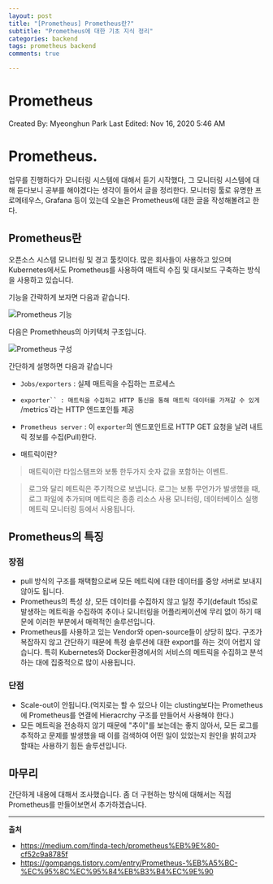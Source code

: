 ```yaml
---
layout: post
title: "[Prometheus] Prometheus란?"
subtitle: "Prometheus에 대한 기초 지식 정리"
categories: backend
tags: prometheus backend
comments: true

---
```


# Prometheus

Created By: Myeonghun Park
Last Edited: Nov 16, 2020 5:46 AM

# Prometheus.

업무를 진행하다가 모니터링 시스템에 대해서 듣기 시작했다, 그 모니터링 시스템에 대해 듣다보니 공부를 해야겠다는 생각이 들어서 글을 정리한다. 모니터링 툴로 유명한 프로메테우스, Grafana 등이 있는데 오늘은 Prometheus에 대한 글을 작성해볼려고 한다.

## Prometheus란

오픈소스 시스템 모니터링 및 경고 툴킷이다. 많은 회사들이 사용하고 있으며 Kubernetes에서도 Prometheus를 사용하여 매트릭 수집 및 대시보드 구축하는 방식을 사용하고 있습니다.

기능을 간략하게 보자면 다음과 같습니다.


![Prometheus 기능](https://user-images.githubusercontent.com/42582516/99261592-4389ae00-2860-11eb-8d93-ce2817cdc70e.png)


다음은 Promethheus의 아키텍처 구조입니다.

![Prometheus 구성](https://user-images.githubusercontent.com/42582516/99261600-46849e80-2860-11eb-87ba-7d573b45dba8.png)


간단하게 설명하면 다음과 같습니다

- `Jobs/exporters` : 실제 매트릭을 수집하는 프로세스
- `exporter`` : 매트릭을 수집하고 HTTP 통신을 통해 매트릭 데이터를 가져갈 수 있게 `/metrics`라는 HTTP 엔드포인틀 제공
- `Prometheus server` : 이 `exporter`의 엔드포인트로 HTTP GET 요청을 날려 내트릭 정보를 수집(Pull)한다.

- 매트릭이란?

> 매트릭이란 타임스탬프와 보통 한두가지 숫자 값을 포함하는 이벤트. 

> 로그와 달리 메트릭은 주기적으로 보냅니다. 로그는 보통 무언가가 발생했을 때, 로그 파일에 추가되며 메트릭은 종종 리소스 사용 모니터링, 데이터베이스 실행 메트릭 모니터링 등에서 사용됩니다.

## Prometheus의 특징

### 장점

- pull 방식의 구조를 채택함으로써 모든 메트릭에 대한 데이터를 중앙 서버로 보내지않아도 됩니다.
- Prometheus의 특성 상, 모든 데이터를 수집하지 않고 일정 주기(default 15s)로 발생하는 메트릭을 수집하여 추이나 모니터링을 어플리케이션에 무리 없이 하기 때문에 이러한 부분에서 매력적인 솔루션입니다.
- Prometheus를 사용하고 있는 Vendor와 open-source들이 상당히 많다. 구조가 복잡하지 않고 간단하기 때문에 특정 솔루션에 대한 export를 하는 것이 어렵지 않습니다. 특히 Kubernetes와 Docker환경에서의 서비스의 메트릭을 수집하고 분석하는 대에 집중적으로 많이 사용됩니다.

### 단점

- Scale-out이 안됩니다.(억지로는 할 수 있으나 이는 clusting보다는 Prometheus에 Prometheus를 연결에 Hieracrchy 구조를 만들어서 사용해야 한다.)
- 모든 메트릭을 전송하지 않기 때문에 "추이"를 보는데는 좋지 않아서, 모든 로그를 추적하고 문제를 발생했을 때 이를 검색하여 어떤 일이 있었는지 원인을 밝히고자 할때는 사용하기 힘든 솔루션입니다.


## 마무리

간단하게 내용에 대해서 조사했습니다. 좀 더 구현하는 방식에 대해서는 직접 Prometheus를 만들어보면서 추가하겠습니다.

---
**출처**
- https://medium.com/finda-tech/prometheus%EB%9E%80-cf52c9a8785f
- https://gompangs.tistory.com/entry/Prometheus-%EB%A5%BC-%EC%95%8C%EC%95%84%EB%B3%B4%EC%9E%90


